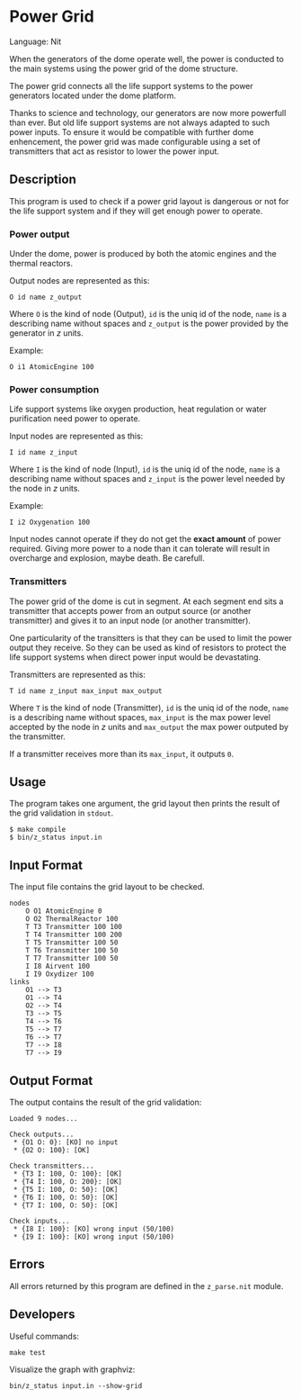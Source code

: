 # Power Grid

Language: Nit

When the generators of the dome operate well, the power is conducted to the main
systems using the power grid of the dome structure.

The power grid connects all the life support systems to the power generators
located under the dome platform.

Thanks to science and technology, our generators are now more powerfull than ever.
But old life support systems are not always adapted to such power inputs.
To ensure it would be compatible with further dome enhencement, the power grid
was made configurable using a set of transmitters that act as resistor to lower
the power input.

## Description

This program is used to check if a power grid layout is dangerous or not for the
life support system and if they will get enough power to operate.

### Power output

Under the dome, power is produced by both the atomic engines and the thermal reactors.

Output nodes are represented as this:

	O id name z_output

Where `O` is the kind of node (Output), `id` is the uniq id of the node, `name` is a
describing name without spaces and `z_output` is the power provided by the generator
in *z* units.

Example:

	O i1 AtomicEngine 100

### Power consumption

Life support systems like oxygen production, heat regulation or water purification
need power to operate.

Input nodes are represented as this:

	I id name z_input

Where `I` is the kind of node (Input), `id` is the uniq id of the node, `name` is a
describing name without spaces and `z_input` is the power level needed by the
node in *z* units.

Example:

	I i2 Oxygenation 100

Input nodes cannot operate if they do not get the **exact amount** of power required.
Giving more power to a node than it can tolerate will result in overcharge
and explosion, maybe death. Be carefull.

### Transmitters

The power grid of the dome is cut in segment.
At each segment end sits a transmitter that accepts power from an output source
(or another transmitter) and gives it to an input node (or another transmitter).

One particularity of the transitters is that they can be used to limit the power output
they receive.
So they can be used as kind of resistors to protect the life support systems when
direct power input would be devastating.

Transmitters are represented as this:

	T id name z_input max_input max_output

Where `T` is the kind of node (Transmitter), `id` is the uniq id of the node,
`name` is a describing name without spaces, `max_input` is the max power level
accepted by the node in *z* units and `max_output` the max power outputed by
the transmitter.

If a transmitter receives more than its `max_input`, it outputs `0`.

## Usage

The program takes one argument, the grid layout then prints the result of the
grid validation in `stdout`.

	$ make compile
	$ bin/z_status input.in

## Input Format

The input file contains the grid layout to be checked.

	nodes
		O O1 AtomicEngine 0
		O O2 ThermalReactor 100
		T T3 Transmitter 100 100
		T T4 Transmitter 100 200
		T T5 Transmitter 100 50
		T T6 Transmitter 100 50
		T T7 Transmitter 100 50
		I I8 Airvent 100
		I I9 Oxydizer 100
	links
		O1 --> T3
		O1 --> T4
		O2 --> T4
		T3 --> T5
		T4 --> T6
		T5 --> T7
		T6 --> T7
		T7 --> I8
		T7 --> I9

## Output Format

The output contains the result of the grid validation:

	Loaded 9 nodes...

	Check outputs...
	 * {O1 O: 0}: [KO] no input
	 * {O2 O: 100}: [OK]

	Check transmitters...
	 * {T3 I: 100, O: 100}: [OK]
	 * {T4 I: 100, O: 200}: [OK]
	 * {T5 I: 100, O: 50}: [OK]
	 * {T6 I: 100, O: 50}: [OK]
	 * {T7 I: 100, O: 50}: [OK]

	Check inputs...
	 * {I8 I: 100}: [KO] wrong input (50/100)
	 * {I9 I: 100}: [KO] wrong input (50/100)

## Errors

All errors returned by this program are defined in the `z_parse.nit` module.

## Developers

Useful commands:

	make test

Visualize the graph with graphviz:

	bin/z_status input.in --show-grid
